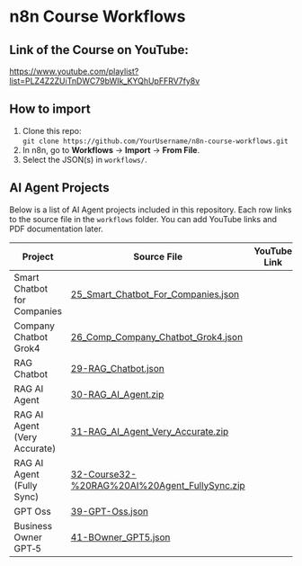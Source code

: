 # n8n Course Workflows

## Link of the Course on YouTube:

https://www.youtube.com/playlist?list=PLZ4Z2ZUiTnDWC79bWIk_KYQhUpFFRV7fy8v

## How to import

1. Clone this repo:  
   `git clone https://github.com/YourUsername/n8n-course-workflows.git`
2. In n8n, go to **Workflows** → **Import** → **From File**.
3. Select the JSON(s) in `workflows/`.

## AI Agent Projects

Below is a list of AI Agent projects included in this repository. Each row links to the source file in the `workflows` folder. You can add YouTube links and PDF documentation later.

| Project                           | Source File                                                                               | YouTube Link | PDF |
|-----------------------------------|-------------------------------------------------------------------------------------------|-------------|-----|
| Smart Chatbot for Companies       | [25_Smart_Chatbot_For_Companies.json](workflows/25_Smart_Chatbot_For_Companies.json)       |             |     |
| Company Chatbot Grok4             | [26_Comp_Company_Chatbot_Grok4.json](workflows/26_Comp_Company_Chatbot_Grok4.json)         |             |     |
| RAG Chatbot                       | [29-RAG_Chatbot.json](workflows/29-RAG_Chatbot.json)                                       |             |     |
| RAG AI Agent                      | [30-RAG_AI_Agent.zip](workflows/30-RAG_AI_Agent.zip)                                       |             |     |
| RAG AI Agent (Very Accurate)      | [31-RAG_AI_Agent_Very_Accurate.zip](workflows/31-RAG_AI_Agent_Very_Accurate.zip)           |             |     |
| RAG AI Agent (Fully Sync)         | [32-Course32-%20RAG%20AI%20Agent_FullySync.zip](workflows/32-Course32-%20RAG%20AI%20Agent_FullySync.zip) |             |     |
| GPT Oss                           | [39-GPT-Oss.json](workflows/39-GPT-Oss.json)                                               |             |     |
| Business Owner GPT‑5              | [41-BOwner_GPT5.json](workflows/41_BusinessOwnerGPT5/41-BOwner_GPT5.json)                 |             |     |
